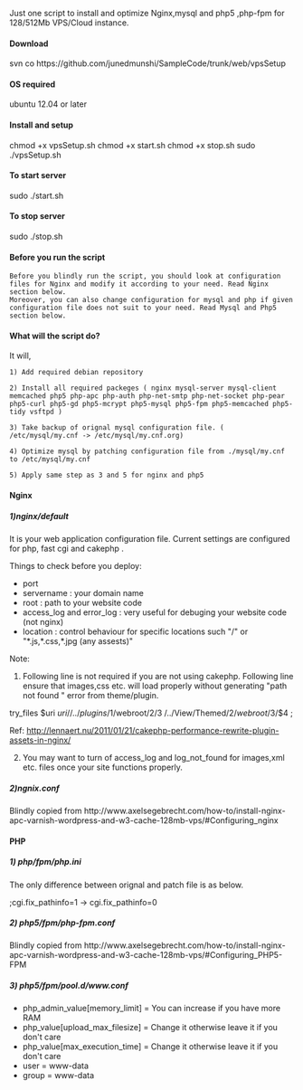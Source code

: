 Just one script to install and optimize Nginx,mysql and php5 ,php-fpm  for 128/512Mb VPS/Cloud instance.

<h4> Download  </h4>  svn co https://github.com/junedmunshi/SampleCode/trunk/web/vpsSetup

<h4> OS required </h4>

ubuntu 12.04 or later

<h4> Install and setup </h4>

chmod +x vpsSetup.sh
chmod +x start.sh
chmod +x stop.sh
sudo ./vpsSetup.sh

<h4> To start server </h4> 
sudo ./start.sh

<h4> To stop server </h4> 
sudo ./stop.sh

<h4>Before you run the script </h4>

	Before you blindly run the script, you should look at configuration files for Nginx and modify it according to your need. Read Nginx section below.
	Moreover, you can also change configuration for mysql and php if given configuration file does not suit to your need. Read Mysql and Php5 section below.



<h4> What will the script do? </h4>
It will,

	1) Add required debian repository
	
	2) Install all required packeges ( nginx mysql-server mysql-client memcached php5 php-apc php-auth php-net-smtp php-net-socket php-pear php5-curl php5-gd php5-mcrypt php5-mysql php5-fpm php5-memcached php5-tidy vsftpd )
	
	3) Take backup of orignal mysql configuration file. ( /etc/mysql/my.cnf -> /etc/mysql/my.cnf.org)
	
	4) Optimize mysql by patching configuration file from ./mysql/my.cnf to /etc/mysql/my.cnf
	
	5) Apply same step as 3 and 5 for nginx and php5


<h4> Nginx </h4>

<h5>1)nginx/default </h5>
It is your web application configuration file. Current settings are configured for php, fast cgi and cakephp .

Things to check before you deploy:
<ul>

<li>port</li>   
<li>servername : your domain name </li>
<li>root : path to your website code </li>
<li>access_log and error_log : very useful for debuging your website code (not nginx) </li>
<li>location : control behaviour for specific locations such "/" or "*.js,*.css,*.jpg (any assests)" </li>
</ul>
Note:

1) Following line is not required if you are not using cakephp. Following line ensure that images,css etc. will load properly without generating "path not found " error from theme/plugin.

try_files $uri $uri/ /../plugins/$1/webroot/$2/$3 /../View/Themed/$2/webroot/$3/$4 ;

Ref: http://lennaert.nu/2011/01/21/cakephp-performance-rewrite-plugin-assets-in-nginx/	

2) You may want to turn of access_log and log_not_found for images,xml etc. files once your site functions properly.

<h5>2)ngnix.conf </h5>
Blindly copied from http://www.axelsegebrecht.com/how-to/install-nginx-apc-varnish-wordpress-and-w3-cache-128mb-vps/#Configuring_nginx



<h4>PHP </h4>

<h5>1) php/fpm/php.ini </h5>

The only difference between orignal and patch file is as below.

;cgi.fix_pathinfo=1 -> cgi.fix_pathinfo=0

<h5>2) php5/fpm/php-fpm.conf </h5>
Blindly copied from http://www.axelsegebrecht.com/how-to/install-nginx-apc-varnish-wordpress-and-w3-cache-128mb-vps/#Configuring_PHP5-FPM

<h5>3) php5/fpm/pool.d/www.conf </h5>
<ul>
<li>php_admin_value[memory_limit] = You can increase if you have more RAM </li>
<li>php_value[upload_max_filesize] = Change it otherwise leave it if you don't care </li>
<li>php_value[max_execution_time] = Change it otherwise leave it if you don't care </li>
<li>user = www-data </li>
<li>group = www-data  </li>
</ul>








